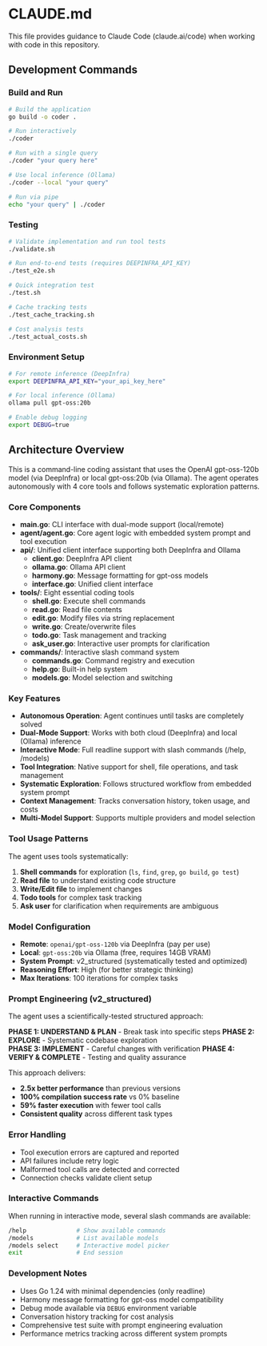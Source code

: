 # CLAUDE.md

This file provides guidance to Claude Code (claude.ai/code) when working with code in this repository.

## Development Commands

### Build and Run
```bash
# Build the application
go build -o coder .

# Run interactively
./coder

# Run with a single query
./coder "your query here"

# Use local inference (Ollama)
./coder --local "your query"

# Run via pipe
echo "your query" | ./coder
```

### Testing
```bash
# Validate implementation and run tool tests
./validate.sh

# Run end-to-end tests (requires DEEPINFRA_API_KEY)
./test_e2e.sh

# Quick integration test
./test.sh

# Cache tracking tests
./test_cache_tracking.sh

# Cost analysis tests
./test_actual_costs.sh
```

### Environment Setup
```bash
# For remote inference (DeepInfra)
export DEEPINFRA_API_KEY="your_api_key_here"

# For local inference (Ollama)
ollama pull gpt-oss:20b

# Enable debug logging
export DEBUG=true
```

## Architecture Overview

This is a command-line coding assistant that uses the OpenAI gpt-oss-120b model (via DeepInfra) or local gpt-oss:20b (via Ollama). The agent operates autonomously with 4 core tools and follows systematic exploration patterns.

### Core Components

- **main.go**: CLI interface with dual-mode support (local/remote)
- **agent/agent.go**: Core agent logic with embedded system prompt and tool execution
- **api/**: Unified client interface supporting both DeepInfra and Ollama
  - **client.go**: DeepInfra API client
  - **ollama.go**: Ollama API client  
  - **harmony.go**: Message formatting for gpt-oss models
  - **interface.go**: Unified client interface
- **tools/**: Eight essential coding tools
  - **shell.go**: Execute shell commands
  - **read.go**: Read file contents
  - **edit.go**: Modify files via string replacement
  - **write.go**: Create/overwrite files
  - **todo.go**: Task management and tracking
  - **ask_user.go**: Interactive user prompts for clarification
- **commands/**: Interactive slash command system
  - **commands.go**: Command registry and execution
  - **help.go**: Built-in help system
  - **models.go**: Model selection and switching

### Key Features

- **Autonomous Operation**: Agent continues until tasks are completely solved
- **Dual-Mode Support**: Works with both cloud (DeepInfra) and local (Ollama) inference
- **Interactive Mode**: Full readline support with slash commands (/help, /models)
- **Tool Integration**: Native support for shell, file operations, and task management
- **Systematic Exploration**: Follows structured workflow from embedded system prompt
- **Context Management**: Tracks conversation history, token usage, and costs
- **Multi-Model Support**: Supports multiple providers and model selection

### Tool Usage Patterns

The agent uses tools systematically:
1. **Shell commands** for exploration (`ls`, `find`, `grep`, `go build`, `go test`)
2. **Read file** to understand existing code structure
3. **Write/Edit file** to implement changes
4. **Todo tools** for complex task tracking
5. **Ask user** for clarification when requirements are ambiguous

### Model Configuration

- **Remote**: `openai/gpt-oss-120b` via DeepInfra (pay per use)
- **Local**: `gpt-oss:20b` via Ollama (free, requires 14GB VRAM)
- **System Prompt**: v2_structured (systematically tested and optimized)
- **Reasoning Effort**: High (for better strategic thinking)
- **Max Iterations**: 100 iterations for complex tasks

### Prompt Engineering (v2_structured)

The agent uses a scientifically-tested structured approach:

**PHASE 1: UNDERSTAND & PLAN** - Break task into specific steps
**PHASE 2: EXPLORE** - Systematic codebase exploration  
**PHASE 3: IMPLEMENT** - Careful changes with verification
**PHASE 4: VERIFY & COMPLETE** - Testing and quality assurance

This approach delivers:
- **2.5x better performance** than previous versions
- **100% compilation success rate** vs 0% baseline
- **59% faster execution** with fewer tool calls
- **Consistent quality** across different task types

### Error Handling

- Tool execution errors are captured and reported
- API failures include retry logic
- Malformed tool calls are detected and corrected
- Connection checks validate client setup

### Interactive Commands

When running in interactive mode, several slash commands are available:
```bash
/help              # Show available commands
/models            # List available models  
/models select     # Interactive model picker
exit               # End session
```

### Development Notes

- Uses Go 1.24 with minimal dependencies (only readline)
- Harmony message formatting for gpt-oss model compatibility
- Debug mode available via `DEBUG` environment variable
- Conversation history tracking for cost analysis
- Comprehensive test suite with prompt engineering evaluation
- Performance metrics tracking across different system prompts
